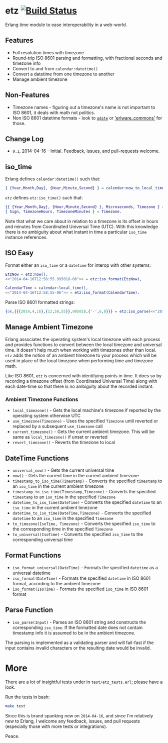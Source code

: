 etz  [![Build Status](https://travis-ci.org/flitbit/etz.png)](http://travis-ci.org/flitbit/etz)
======

Erlang time module to ease interoperability in a web-world.

## Features

* Full resolution times with timezone
* Round-trip ISO 8601 parsing and formatting, with fractional seconds and timezone info
* Convert to and from `calendar:datetime()`
* Convert a datetime from one timezone to another
* Manage ambient timezone

## Non-Features

* Timezone names - figuring out a timezone's name is not important to ISO 8601, it deals with math not politics.
* Non ISO 8601 datetime formats - look to [`qdate`](https://github.com/choptastic/qdate) or ['erlware_commons'](https://github.com/erlware/erlware_commons) for those.

## Change Log

* `0.1`, 2014-04-16 - Initial. Feedback, issues, and pull-requests welcome.

## iso_time

Erlang defines `calendar:datetime()` such that:

```erlang
{ {Year,Month,Day}, {Hour,Minute,Second} } = calendar:now_to_local_time(os:timestamp()).

```

`etz` defines `etz:iso_time()` such that:

```erlang
{{ {Year,Month,Day}, {Hour,Minute,Second} }, Microseconds, Timezone } = etz:now(),
{ Sign, TimezoneHours, TimezoneMinutes } = Timezone.
```

Note that what we care about in relation to a timezone is its offset in hours and minutes from Coordinated Universal Time (UTC). With this knowledge there is no ambiguity about what instant in time a particular `iso_time` instance references.

## ISO Easy

Format either an `iso_time` or a `datetime` for interop with other systems:

```erlang
EtzNow = etz:now(),
<<"2014-04-16T12:58:55.995018-06">> = etz:iso_format(EtzNow),

CalendarTime = calendar:local_time(),
<<"2014-04-16T12:58:55-06">> = etz:iso_format(CalendarTime).
```

Parse ISO 8601 formatted strings:

```erlang
{ok,{{{2014,4,16},{12,58,55}},995018,{'-',6,0}}} = etz:iso_parse(<<"2014-04-16T12:58:55.995018-06">>).
```

## Manage Ambient Timezone

Erlang associates the operating system's local timezone with each process and provides functions to convert between the local timezone and universal time. It doesn't help much when working with timezones other than local. `etz` adds the notion of an ambient timezone to your process which will be used in place of the local timezone when performing time and timezone math.

Like ISO 8601, `etz` is concerned with identifying points in time. It does so by recording a timezone offset (from Coordinated Universal Time) along with each date-time so that there is no ambiguity about the recorded instant.

### Ambient Timezone Functions

* `local_timezone()` - Gets the local machine's timezone if reported by the operating system otherwise UTC
* `use_timezone(Timezone)` - Uses the specified `Timezone` until reverted or replaced by a subsequent `use_timezone` call
* `current_timezone()` - Gets the current ambient timezone. This will be same as `local_timezone()` if unset or reverted
* `revert_timezone()` - Reverts the timezone to local

## DateTime Functions

* `universal_now()` - Gets the current universal time
* `now()` - Gets the current time in the current ambient timezone
* `timestamp_to_iso_time(Timestamp)` - Converts the specified `timestamp` to an `iso_time` in the current ambient timezone
* `timestamp_to_iso_time(Timestamp,Timezone)` - Converts the specified `timestamp` to an `iso_time` in the specified `Timezone`
* `datetime_to_iso_time(DateTime)` - Converts the specified `datetime` to an `iso_time` in the current ambient timezone
* `datetime_to_iso_time(DateTime,Timezone)` - Converts the specified `datetime` to an `iso_time` in the specified `Timezone`
* `to_timezone(IsoTime, Timezone)` - Converts the specified `iso_time` to the corresponding time in the specified `Timezone`
* `to_universal(IsoTime)` - Converts the specified `iso_time` to the corresponding universal time

## Format Functions

* `iso_format_universal(DateTime)` - Formats the specified `datetime` as a universal datetime
* `iso_format(DateTime)` - Formats the specified `datetime` in ISO 8601 format, according to the ambient timezone
* `iso_format(IsoTime)` - Formats the specified `iso_time` in ISO 8601 format

## Parse Function

* `iso_parse(Input)` - Parses an ISO 8601 string and constructs the corresponding `iso_time`. If the formatted date does not contain timestamp info it is assumed to be in the ambient timezone.

The parsing is implemented as a validating parser and will fail-fast if the input contains invalid characters or the resulting date would be invalid.

# More

There are a lot of insightful tests under in `test/etz_tests.erl`; please have a look.

Run the tests in bash:

```bash
make test
```

Since this is brand spanking new on `2014-04-16`, and since I'm relatively new to Erlang, I welcome any feedback, issues, and pull requests (especially those with more tests or integrations).

Peace.